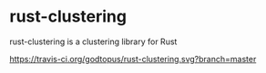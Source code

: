 # rust-clustering
rust-clustering is a clustering library for Rust

https://travis-ci.org/godtopus/rust-clustering.svg?branch=master